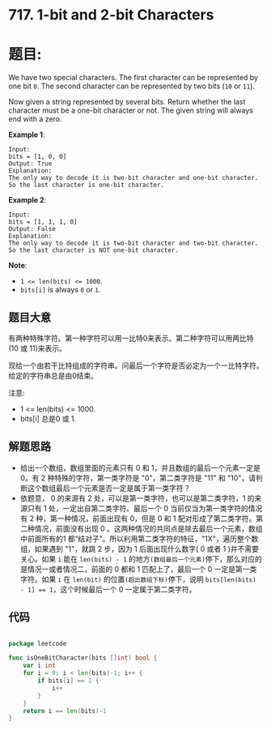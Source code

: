 # 717. 1-bit and 2-bit Characters


# 题目:

We have two special characters. The first character can be represented by one bit `0`. The second character can be represented by two bits (`10` or `11`).

Now given a string represented by several bits. Return whether the last character must be a one-bit character or not. The given string will always end with a zero.

**Example 1**:

    Input: 
    bits = [1, 0, 0]
    Output: True
    Explanation: 
    The only way to decode it is two-bit character and one-bit character. So the last character is one-bit character.

**Example 2**:

    Input: 
    bits = [1, 1, 1, 0]
    Output: False
    Explanation: 
    The only way to decode it is two-bit character and two-bit character. So the last character is NOT one-bit character.

**Note**:

- `1 <= len(bits) <= 1000`.
- `bits[i]` is always `0` or `1`.

## 题目大意

有两种特殊字符。第一种字符可以用一比特0来表示。第二种字符可以用两比特(10 或 11)来表示。

现给一个由若干比特组成的字符串。问最后一个字符是否必定为一个一比特字符。给定的字符串总是由0结束。

注意:

- 1 <= len(bits) <= 1000.
- bits[i] 总是0 或 1.


## 解题思路

- 给出一个数组，数组里面的元素只有 0 和 1，并且数组的最后一个元素一定是 0。有 2 种特殊的字符，第一类字符是 "0"，第二类字符是 "11" 和 "10"，请判断这个数组最后一个元素是否一定是属于第一类字符？
- 依题意， 0 的来源有 2 处，可以是第一类字符，也可以是第二类字符，1 的来源只有 1 处，一定出自第二类字符。最后一个 0 当前仅当为第一类字符的情况有 2 种，第一种情况，前面出现有 0，但是 0 和 1 配对形成了第二类字符。第二种情况，前面没有出现 0 。这两种情况的共同点是除去最后一个元素，数组中前面所有的1 都“结对子”。所以利用第二类字符的特征，"1X"，遍历整个数组，如果遇到 "1"，就跳 2 步，因为 1 后面出现什么数字( 0 或者 1 )并不需要关心。如果 `i` 能在 `len(bits) - 1` 的地方`(数组最后一个元素)`停下，那么对应的是情况一或者情况二，前面的 0 都和 1 匹配上了，最后一个 0 一定是第一类字符。如果 `i` 在 `len(bit)` 的位置`(超出数组下标)`停下，说明 `bits[len(bits) - 1] == 1`，这个时候最后一个 0 一定属于第二类字符。


## 代码

```go

package leetcode

func isOneBitCharacter(bits []int) bool {
	var i int
	for i = 0; i < len(bits)-1; i++ {
		if bits[i] == 1 {
			i++
		}
	}
	return i == len(bits)-1
}

```